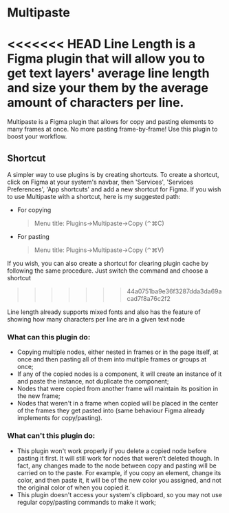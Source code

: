 # Multipaste

<<<<<<< HEAD
Line Length  is a Figma plugin that will allow you to get text layers' average line length and size your them by the average amount of characters per line.
=======
Multipaste is a Figma plugin that allows for copy and pasting elements to many frames at once. No more pasting frame-by-frame! Use this plugin to boost your workflow.

## Shortcut
A simpler way to use plugins is by creating shortcuts. To create a shortcut, click on Figma at your system's navbar, then 'Services', 'Services Preferences', 'App shortcuts' and add a new shortcut for Figma. If you wish to use Multipaste with a shortcut, here is my suggested path:

 - For copying
	 >Menu title: Plugins->Multipaste->Copy (⌃⌘C)
	 
 - For pasting
	 >Menu title: Plugins->Multipaste->Copy (⌃⌘V)

If you wish, you can also create a shortcut for clearing plugin cache by following the same procedure. Just switch the command and choose a shortcut
>>>>>>> 44a0751ba9e36f3287dda3da69acad7f8a76c2f2

Line length already supports mixed fonts and also has the feature of showing how many characters per line are in a given text node

### What can this plugin do:
- Copying multiple nodes, either nested in frames or in the page itself, at once and then pasting all of them into multiple frames or groups at once;
- If any of the copied nodes is a component, it will create an instance of it and paste the instance, not duplicate the component;
- Nodes that were copied from another frame will maintain its position in the new frame;
- Nodes that weren't in a frame when copied will be placed in the center of the frames they get pasted into (same behaviour Figma already implements for copy/pasting).


### What can't this plugin do:
- This plugin won't work properly if you delete a copied node before pasting it first. It will still work for nodes that weren't deleted though. In fact, any changes made to the node between copy and pasting will be carried on to the paste. For example, if you copy an element, change its color, and then paste it, it will be of the new color you assigned, and not the original color of when you copied it.
- This plugin doesn't access your system's clipboard, so you may not use regular copy/pasting commands to make it work;
